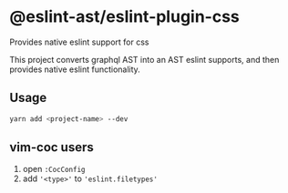 # @eslint-ast/eslint-plugin-css

Provides native eslint support for css

This project converts graphql AST into an AST eslint supports, and then
provides native eslint functionality.

## Usage

```sh
yarn add <project-name> --dev
```

## vim-coc users

1. open `:CocConfig`
2. add `'<type>'` to `'eslint.filetypes'`


